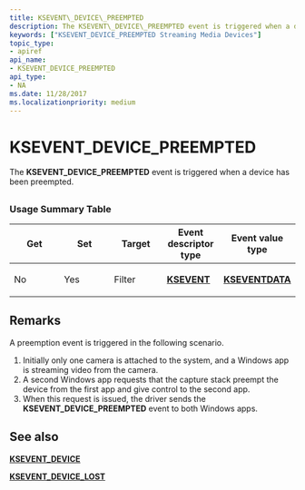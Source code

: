 ```yaml
---
title: KSEVENT\_DEVICE\_PREEMPTED
description: The KSEVENT\_DEVICE\_PREEMPTED event is triggered when a device has been preempted.
keywords: ["KSEVENT_DEVICE_PREEMPTED Streaming Media Devices"]
topic_type:
- apiref
api_name:
- KSEVENT_DEVICE_PREEMPTED
api_type:
- NA
ms.date: 11/28/2017
ms.localizationpriority: medium
---
```


# KSEVENT\_DEVICE\_PREEMPTED


The **KSEVENT\_DEVICE\_PREEMPTED** event is triggered when a device has been preempted.

## <span id="ddk_ksevent_vidcap_auto_update_ks"></span><span id="DDK_KSEVENT_VIDCAP_AUTO_UPDATE_KS"></span>


### <span id="usage_summary_table"></span><span id="USAGE_SUMMARY_TABLE"></span>Usage Summary Table

<table>
<colgroup>
<col width="20%" />
<col width="20%" />
<col width="20%" />
<col width="20%" />
<col width="20%" />
</colgroup>
<thead>
<tr class="header">
<th>Get</th>
<th>Set</th>
<th>Target</th>
<th>Event descriptor type</th>
<th>Event value type</th>
</tr>
</thead>
<tbody>
<tr class="odd">
<td><p>No</p></td>
<td><p>Yes</p></td>
<td><p>Filter</p></td>
<td><p><a href="/previous-versions/ff561744(v=vs.85)" data-raw-source="[&lt;strong&gt;KSEVENT&lt;/strong&gt;](/previous-versions/ff561744(v=vs.85))"><strong>KSEVENT</strong></a></p></td>
<td><p><a href="/windows-hardware/drivers/ddi/ks/ns-ks-kseventdata" data-raw-source="[&lt;strong&gt;KSEVENTDATA&lt;/strong&gt;](/windows-hardware/drivers/ddi/ks/ns-ks-kseventdata)"><strong>KSEVENTDATA</strong></a></p></td>
</tr>
</tbody>
</table>

 

## Remarks

A preemption event is triggered in the following scenario.

1.  Initially only one camera is attached to the system, and a Windows app is streaming video from the camera.
2.  A second Windows app requests that the capture stack preempt the device from the first app and give control to the second app.
3.  When this request is issued, the driver sends the **KSEVENT\_DEVICE\_PREEMPTED** event to both Windows apps.

## See also


[**KSEVENT\_DEVICE**](/windows-hardware/drivers/ddi/ks/ne-ks-ksevent_device)

[**KSEVENT\_DEVICE\_LOST**](ksevent-device-lost.md)

